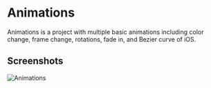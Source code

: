 Animations
==========
Animations is a project with multiple basic animations including color change, frame change, rotations, fade in, and Bezier curve of iOS.

## Screenshots
![Animations](https://github.com/soapyigu/30SwiftProjects/blob/master/Project%2009%20-%20Animations/Animations.gif)
